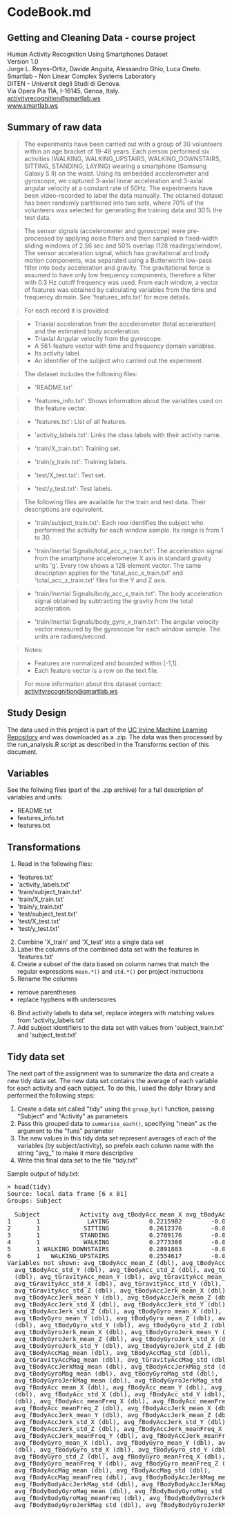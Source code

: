 # CodeBook.md

## Getting and Cleaning Data - course project

Human Activity Recognition Using Smartphones Dataset  
Version 1.0  
Jorge L. Reyes-Ortiz, Davide Anguita, Alessandro Ghio, Luca Oneto.  
Smartlab - Non Linear Complex Systems Laboratory  
DITEN - Universit<E0> degli Studi di Genova.  
Via Opera Pia 11A, I-16145, Genoa, Italy.  
activityrecognition@smartlab.ws  
www.smartlab.ws  


## Summary of raw data

> The experiments have been carried out with a group of 30 volunteers within an age bracket of 19-48 years. Each person performed six activities (WALKING, WALKING_UPSTAIRS, WALKING_DOWNSTAIRS, SITTING, STANDING, LAYING) wearing a smartphone (Samsung Galaxy S II) on the waist. Using its embedded accelerometer and gyroscope, we captured 3-axial linear acceleration and 3-axial angular velocity at a constant rate of 50Hz. The experiments have been video-recorded to label the data manually. The obtained dataset has been randomly partitioned into two sets, where 70% of the volunteers was selected for generating the training data and 30% the test data. 

> The sensor signals (accelerometer and gyroscope) were pre-processed by applying noise filters and then sampled in fixed-width sliding windows of 2.56 sec and 50% overlap (128 readings/window). The sensor acceleration signal, which has gravitational and body motion components, was separated using a Butterworth low-pass filter into body acceleration and gravity. The gravitational force is assumed to have only low frequency components, therefore a filter with 0.3 Hz cutoff frequency was used. From each window, a vector of features was obtained by calculating variables from the time and frequency domain. See 'features_info.txt' for more details. 

>For each record it is provided:

>- Triaxial acceleration from the accelerometer (total acceleration) and the estimated body acceleration.
>- Triaxial Angular velocity from the gyroscope. 
>- A 561-feature vector with time and frequency domain variables. 
>- Its activity label. 
>- An identifier of the subject who carried out the experiment.

>The dataset includes the following files:

>- 'README.txt'

>- 'features_info.txt': Shows information about the variables used on the feature vector.

>- 'features.txt': List of all features.

>- 'activity_labels.txt': Links the class labels with their activity name.

>- 'train/X_train.txt': Training set.

>- 'train/y_train.txt': Training labels.

>- 'test/X_test.txt': Test set.

>- 'test/y_test.txt': Test labels.

>The following files are available for the train and test data. Their descriptions are equivalent. 

>- 'train/subject_train.txt': Each row identifies the subject who performed the activity for each window sample. Its range is from 1 to 30. 

>- 'train/Inertial Signals/total_acc_x_train.txt': The acceleration signal from the smartphone accelerometer X axis in standard gravity units 'g'. Every row shows a 128 element vector. The same description applies for the 'total_acc_x_train.txt' and 'total_acc_z_train.txt' files for the Y and Z axis. 

>- 'train/Inertial Signals/body_acc_x_train.txt': The body acceleration signal obtained by subtracting the gravity from the total acceleration. 

>- 'train/Inertial Signals/body_gyro_x_train.txt': The angular velocity vector measured by the gyroscope for each window sample. The units are radians/second. 

>Notes: 

>- Features are normalized and bounded within [-1,1].
>- Each feature vector is a row on the text file.

>For more information about this dataset contact: activityrecognition@smartlab.ws

## Study Design

The data used in this project is part of the [UC Irvine Machine Learning Repository](https://archive.ics.uci.edu/ml/datasets.html) and was downloaded as a .zip.  The data was then processed by the run_analysis.R script as described in the Transforms section of this document.

## Variables

See the follwing files (part of the .zip archive) for a full description of variables and units:  
- README.txt  
- features_info.txt  
- features.txt  

## Transformations
1. Read in the following files:  
  - 'features.txt'  
  - 'activity\_labels.txt'  
  - 'train/subject\_train.txt'  
  - 'train/X\_train.txt'  
  - 'train/y\_train.txt'  
  - 'test/subject\_test.txt'  
  - 'test/X\_test.txt'  
  - 'test/y\_test.txt'  
2. Combine 'X\_train' and 'X\_test' into a single data set  
3. Label the columns of the combined data set with the features in 'features.txt'  
4. Create a subset of the data based on column names that match the regular expressions `mean.*()` and `std.*()` per project instructions  
5. Rename the columns  
  - remove parentheses  
  - replace hyphens with underscores  
6. Bind activity labels to data set, replace integers with matching values from 'activity\_labels.txt'  
7. Add subject identifiers to the data set with values from 'subject\_train.txt' and 'subject\_test.txt'  

## Tidy data set

The next part of the assignment was to summarize the data and create a new tidy data set.  The new data set contains the average of each variable for each activity and each subject.  To do this, I used the dplyr library and performed the following steps:  

1. Create a data set called "tidy" using the `group_by()` function, passing "Subject" and "Activity" as parameters  
2. Pass this grouped data to `summarise_each()`, specifying "mean" as the argument to the "funs" parameter  
3. The new values in this tidy data set represent averages of each of the variables (by subject/activity), so prefeix each column name with the string "avg_" to make it more descriptive  
4. Write this final data set to the file "tidy.txt"

Sample output of tidy.txt:

<pre>
> head(tidy)  
Source: local data frame [6 x 81]  
Groups: Subject  
  
  Subject           Activity avg_tBodyAcc_mean_X avg_tBodyAcc_mean_Y  
1       1             LAYING           0.2215982        -0.040513953  
2       1            SITTING           0.2612376        -0.001308288  
3       1           STANDING           0.2789176        -0.016137590  
4       1            WALKING           0.2773308        -0.017383819  
5       1 WALKING_DOWNSTAIRS           0.2891883        -0.009918505  
6       1   WALKING_UPSTAIRS           0.2554617        -0.023953149  
Variables not shown: avg_tBodyAcc_mean_Z (dbl), avg_tBodyAcc_std_X (dbl),
  avg_tBodyAcc_std_Y (dbl), avg_tBodyAcc_std_Z (dbl), avg_tGravityAcc_mean_X
  (dbl), avg_tGravityAcc_mean_Y (dbl), avg_tGravityAcc_mean_Z (dbl),
  avg_tGravityAcc_std_X (dbl), avg_tGravityAcc_std_Y (dbl),
  avg_tGravityAcc_std_Z (dbl), avg_tBodyAccJerk_mean_X (dbl),
  avg_tBodyAccJerk_mean_Y (dbl), avg_tBodyAccJerk_mean_Z (dbl),
  avg_tBodyAccJerk_std_X (dbl), avg_tBodyAccJerk_std_Y (dbl),
  avg_tBodyAccJerk_std_Z (dbl), avg_tBodyGyro_mean_X (dbl),
  avg_tBodyGyro_mean_Y (dbl), avg_tBodyGyro_mean_Z (dbl), avg_tBodyGyro_std_X
  (dbl), avg_tBodyGyro_std_Y (dbl), avg_tBodyGyro_std_Z (dbl),
  avg_tBodyGyroJerk_mean_X (dbl), avg_tBodyGyroJerk_mean_Y (dbl),
  avg_tBodyGyroJerk_mean_Z (dbl), avg_tBodyGyroJerk_std_X (dbl),
  avg_tBodyGyroJerk_std_Y (dbl), avg_tBodyGyroJerk_std_Z (dbl),
  avg_tBodyAccMag_mean (dbl), avg_tBodyAccMag_std (dbl),
  avg_tGravityAccMag_mean (dbl), avg_tGravityAccMag_std (dbl),
  avg_tBodyAccJerkMag_mean (dbl), avg_tBodyAccJerkMag_std (dbl),
  avg_tBodyGyroMag_mean (dbl), avg_tBodyGyroMag_std (dbl),
  avg_tBodyGyroJerkMag_mean (dbl), avg_tBodyGyroJerkMag_std (dbl),
  avg_fBodyAcc_mean_X (dbl), avg_fBodyAcc_mean_Y (dbl), avg_fBodyAcc_mean_Z
  (dbl), avg_fBodyAcc_std_X (dbl), avg_fBodyAcc_std_Y (dbl), avg_fBodyAcc_std_Z
  (dbl), avg_fBodyAcc_meanFreq_X (dbl), avg_fBodyAcc_meanFreq_Y (dbl),
  avg_fBodyAcc_meanFreq_Z (dbl), avg_fBodyAccJerk_mean_X (dbl),
  avg_fBodyAccJerk_mean_Y (dbl), avg_fBodyAccJerk_mean_Z (dbl),
  avg_fBodyAccJerk_std_X (dbl), avg_fBodyAccJerk_std_Y (dbl),
  avg_fBodyAccJerk_std_Z (dbl), avg_fBodyAccJerk_meanFreq_X (dbl),
  avg_fBodyAccJerk_meanFreq_Y (dbl), avg_fBodyAccJerk_meanFreq_Z (dbl),
  avg_fBodyGyro_mean_X (dbl), avg_fBodyGyro_mean_Y (dbl), avg_fBodyGyro_mean_Z
  (dbl), avg_fBodyGyro_std_X (dbl), avg_fBodyGyro_std_Y (dbl),
  avg_fBodyGyro_std_Z (dbl), avg_fBodyGyro_meanFreq_X (dbl),
  avg_fBodyGyro_meanFreq_Y (dbl), avg_fBodyGyro_meanFreq_Z (dbl),
  avg_fBodyAccMag_mean (dbl), avg_fBodyAccMag_std (dbl),
  avg_fBodyAccMag_meanFreq (dbl), avg_fBodyBodyAccJerkMag_mean (dbl),
  avg_fBodyBodyAccJerkMag_std (dbl), avg_fBodyBodyAccJerkMag_meanFreq (dbl),
  avg_fBodyBodyGyroMag_mean (dbl), avg_fBodyBodyGyroMag_std (dbl),
  avg_fBodyBodyGyroMag_meanFreq (dbl), avg_fBodyBodyGyroJerkMag_mean (dbl),
  avg_fBodyBodyGyroJerkMag_std (dbl), avg_fBodyBodyGyroJerkMag_meanFreq (dbl)
</pre>
